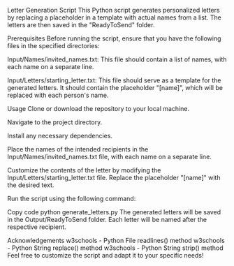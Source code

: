 Letter Generation Script
This Python script generates personalized letters by replacing a placeholder in a template with actual names from a list. The letters are then saved in the "ReadyToSend" folder.

Prerequisites
Before running the script, ensure that you have the following files in the specified directories:

Input/Names/invited_names.txt: This file should contain a list of names, with each name on a separate line.

Input/Letters/starting_letter.txt: This file should serve as a template for the generated letters. It should contain the placeholder "[name]", which will be replaced with each person's name.

Usage
Clone or download the repository to your local machine.

Navigate to the project directory.

Install any necessary dependencies.

Place the names of the intended recipients in the Input/Names/invited_names.txt file, with each name on a separate line.

Customize the contents of the letter by modifying the Input/Letters/starting_letter.txt file. Replace the placeholder "[name]" with the desired text.

Run the script using the following command:

Copy code
python generate_letters.py
The generated letters will be saved in the Output/ReadyToSend folder. Each letter will be named after the respective recipient.

Acknowledgements
w3schools - Python File readlines() method
w3schools - Python String replace() method
w3schools - Python String strip() method
Feel free to customize the script and adapt it to your specific needs!